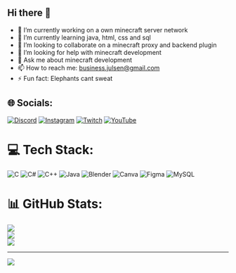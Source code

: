 ## Hi there 👋

- 🔭 I’m currently working on a own minecraft server network
- 🌱 I’m currently learning java, html, css and sql
- 👯 I’m looking to collaborate on a minecraft proxy and backend plugin
- 🤔 I’m looking for help with minecraft development
- 💬 Ask me about minecraft development
- 📫 How to reach me: business.julsen@gmail.com
- ⚡ Fun fact: Elephants cant sweat

## 🌐 Socials:
[![Discord](https://img.shields.io/badge/Discord-%237289DA.svg?logo=discord&logoColor=white)](https://discord.gg/BkavuGq6) [![Instagram](https://img.shields.io/badge/Instagram-%23E4405F.svg?logo=Instagram&logoColor=white)](https://instagram.com/julsen.7) [![Twitch](https://img.shields.io/badge/Twitch-%239146FF.svg?logo=Twitch&logoColor=white)](https://twitch.tv/julsen7) [![YouTube](https://img.shields.io/badge/YouTube-%23FF0000.svg?logo=YouTube&logoColor=white)](https://youtube.com/@Julsen7) 

# 💻 Tech Stack:
![C](https://img.shields.io/badge/c-%2300599C.svg?style=for-the-badge&logo=c&logoColor=white) ![C#](https://img.shields.io/badge/c%23-%23239120.svg?style=for-the-badge&logo=csharp&logoColor=white) ![C++](https://img.shields.io/badge/c++-%2300599C.svg?style=for-the-badge&logo=c%2B%2B&logoColor=white) ![Java](https://img.shields.io/badge/java-%23ED8B00.svg?style=for-the-badge&logo=openjdk&logoColor=white) ![Blender](https://img.shields.io/badge/blender-%23F5792A.svg?style=for-the-badge&logo=blender&logoColor=white) ![Canva](https://img.shields.io/badge/Canva-%2300C4CC.svg?style=for-the-badge&logo=Canva&logoColor=white) ![Figma](https://img.shields.io/badge/figma-%23F24E1E.svg?style=for-the-badge&logo=figma&logoColor=white) ![MySQL](https://img.shields.io/badge/mysql-4479A1.svg?style=for-the-badge&logo=mysql&logoColor=white)
# 📊 GitHub Stats:
![](https://github-readme-stats.vercel.app/api?username=Julsen7&theme=dark&hide_border=false&include_all_commits=false&count_private=false)<br/>
![](https://github-readme-streak-stats.herokuapp.com/?user=Julsen7&theme=dark&hide_border=false)<br/>
![](https://github-readme-stats.vercel.app/api/top-langs/?username=Julsen7&theme=dark&hide_border=false&include_all_commits=false&count_private=false&layout=compact)

---
[![](https://visitcount.itsvg.in/api?id=Julsen7&icon=0&color=0)](https://visitcount.itsvg.in)

<!-- Proudly created with GPRM ( https://gprm.itsvg.in ) -->